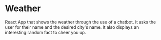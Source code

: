 # Weather
React App that shows the weather through the use of a chatbot. It asks the user for their name and the desired city's name. It also displays an interesting random fact to cheer you up.
